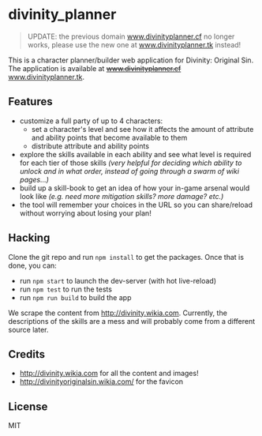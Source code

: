 # divinity_planner

> UPDATE: the previous domain www.divinityplanner.cf no longer works, please 
> use the new one at www.divinityplanner.tk instead!

This is a character planner/builder web application for Divinity: Original Sin.
The application is available at ~~www.divinityplanner.cf~~ www.divinityplanner.tk.

## Features

- customize a full party of up to 4 characters:
  + set a character's level and see how it affects the amount of attribute and ability points that become available to them
  + distribute attribute and ability points
- explore the skills available in each ability and see what level is required for each tier of those skills _(very helpful for deciding which ability to unlock and in what order, instead of going through a swarm of wiki pages...)_
- build up a skill-book to get an idea of how your in-game arsenal would look like _(e.g. need more mitigation skills? more damage? etc.)_
- the tool will remember your choices in the URL so you can share/reload without worrying about losing your plan!

## Hacking

Clone the git repo and run `npm install` to get the packages. Once that is done, you can:

- run `npm start` to launch the dev-server (with hot live-reload)
- run `npm test` to run the tests
- run `npm run build` to build the app

We scrape the content from http://divinity.wikia.com. Currently, the descriptions of the skills are a mess and will probably come from a different source later.

## Credits

- http://divinity.wikia.com for all the content and images!
- http://divinityoriginalsin.wikia.com/ for the favicon

## License

MIT
